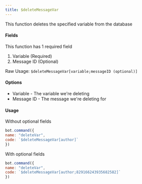 ```yaml
---
title: $deleteMessageVar
---
```


This function deletes the specified variable from the database

#### Fields

This function has 1 required field

1. Variable \(Required\)
2. Message ID \(Optional\)

Raw Usage: `$deleteMessageVar[variable;messageID (optional)]`

#### Options

* Variable - The variable we're deleting
* Message ID - The message we're deleting for

#### Usage

Without optional fields

```javascript
bot.command({
name: "deleteVar",
code: `$deleteMessageVar[author]`
})
```

With optional fields

```javascript
bot.command({
name: "deleteVar",
code: `$deleteMessageVar[author;829166243935682582]`
})
```

